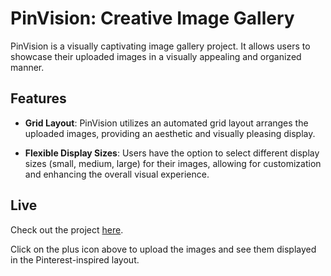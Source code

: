 # PinVision: Creative Image Gallery

PinVision is a visually captivating image gallery project. It allows users to showcase their uploaded images in a visually appealing and organized manner. 

## Features

- **Grid Layout**: PinVision utilizes an automated grid layout arranges the uploaded images, providing an aesthetic and visually pleasing display.

- **Flexible Display Sizes**: Users have the option to select different display sizes (small, medium, large) for their images, allowing for customization and enhancing the overall visual experience.

## Live 

Check out the project [here](https://anjuli08.github.io/PinVision/).

Click on the plus icon above to upload the images and see them displayed in the Pinterest-inspired layout.
